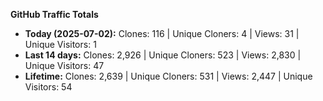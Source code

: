 
**GitHub Traffic Totals**

- **Today (2025-07-02):** Clones: 116 | Unique Cloners: 4 | Views: 31 | Unique Visitors: 1
- **Last 14 days:** Clones: 2,926 | Unique Cloners: 523 | Views: 2,830 | Unique Visitors: 47
- **Lifetime:** Clones: 2,639 | Unique Cloners: 531 | Views: 2,447 | Unique Visitors: 54
